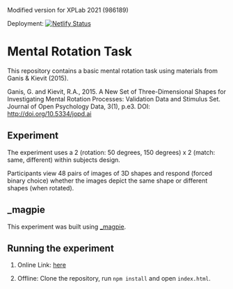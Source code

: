 Modified version for XPLab 2021 (986189)

Deployment: [![Netlify Status](https://api.netlify.com/api/v1/badges/5e3260b6-63af-4343-bf0a-b0784ebcb969/deploy-status)](https://app.netlify.com/sites/mental-rotation-986189/deploys)


# Mental Rotation Task

This repository contains a basic mental rotation task using materials from Ganis & Kievit (2015).

Ganis, G. and Kievit, R.A., 2015. A New Set of Three-Dimensional Shapes for Investigating Mental Rotation Processes: Validation Data and Stimulus Set. Journal of Open Psychology Data, 3(1), p.e3. DOI: http://doi.org/10.5334/jopd.ai

## Experiment

The experiment uses a 2 (rotation: 50 degrees, 150 degrees) x 2 (match: same, different) within subjects design.

Participants view 48 pairs of images of 3D shapes and respond (forced binary choice) whether the images depict the same shape or different shapes (when rotated).


## \_magpie

This experiment was built using [\_magpie](https://magpie-ea.github.io/magpie-site/index.html). 

## Running the experiment

1. Online Link: [here](https://magpie-mental-rotation.netlify.com)

2. Offline: Clone the repository, run `npm install` and open `index.html`.